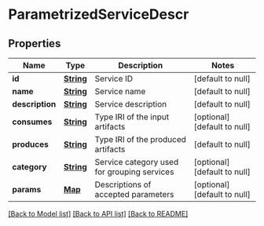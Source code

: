 # ParametrizedServiceDescr
## Properties

Name | Type | Description | Notes
------------ | ------------- | ------------- | -------------
**id** | [**String**](string.md) | Service ID | [default to null]
**name** | [**String**](string.md) | Service name | [default to null]
**description** | [**String**](string.md) | Service description | [default to null]
**consumes** | [**String**](string.md) | Type IRI of the input artifacts | [optional] [default to null]
**produces** | [**String**](string.md) | Type IRI of the produced artifacts | [default to null]
**category** | [**String**](string.md) | Service category used for grouping services | [optional] [default to null]
**params** | [**Map**](ParamDescr.md) | Descriptions of accepted parameters | [optional] [default to null]

[[Back to Model list]](../README.md#documentation-for-models) [[Back to API list]](../README.md#documentation-for-api-endpoints) [[Back to README]](../README.md)

